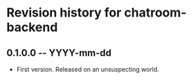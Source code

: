 # Revision history for chatroom-backend

## 0.1.0.0 -- YYYY-mm-dd

* First version. Released on an unsuspecting world.
